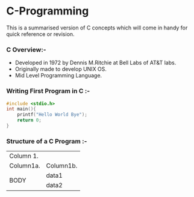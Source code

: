 # C-Programming
This is a summarised version of C concepts which will come in handy for quick reference or revision. 

### C Overview:- 
* Developed in 1972 by Dennis M.Ritchie at Bell Labs of AT&T labs.
* Originally made to develop UNIX OS.
* Mid Level Programming Language.

### Writing First Program in C :-

```c
#include <stdio.h>
int main(){
    printf("Hello World Bye");
    return 0;
}
```
### Structure of a C Program :-

<table>
    <tr>
        <td colspan="2">Column 1.</td>
    </tr>
    <tr>
    <td>Column1a.</td>
    <td>Column1b.</td>
    </tr>
    <tr>
    <td rowspan=2>BODY</td>
    <td>data1</td>
    </tr>
    <tr>
    <td>data2</td>
    </tr>
    

</table>


